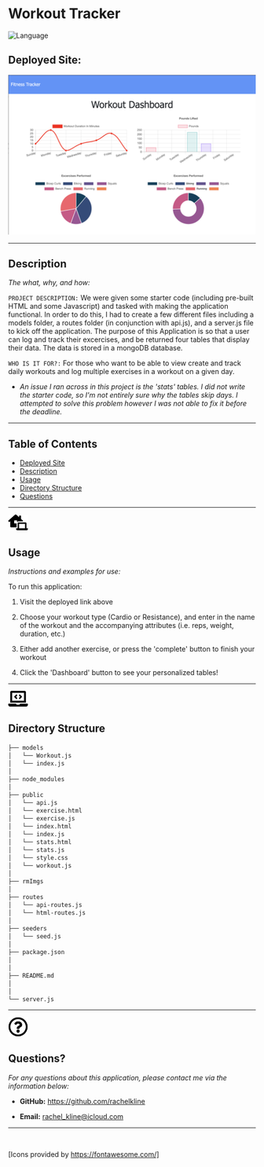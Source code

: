 # Workout Tracker
![Language](https://img.shields.io/static/v1?label=JavaScript&message=language&color=brightgreen)

## Deployed Site:


![IMAGE](rmImgs/dashboard.png)

---

## Description

  *The what, why, and how:*

`PROJECT DESCRIPTION:` We were given some starter code (including pre-built HTML and some Javascript) and tasked with making the application functional. In order to do this, I had to create a few different files including a models folder, a routes folder (in conjunction with api.js), and a server.js file to kick off the application. The purpose of this Application is so that a user can log and track their excercises, and be returned four tables that display their data. The data is stored in a mongoDB database.


`WHO IS IT FOR?:` For those who want to be able to view create and track daily workouts and log multiple exercises in a workout on a given day.

 - *An issue I ran across in this project is the 'stats' tables. I did not write the starter code, so I'm not entirely sure why the tables skip days. I attempted to solve this problem however I was not able to fix it before the deadline.*

  ---


## Table of Contents

  - [Deployed Site](#deployed-site)
  - [Description](#description)
  - [Usage](#usage)
  - [Directory Structure](#directory-structure)
  - [Questions](#questions)
 
 ---

<img src = "rmImgs/laptop-house-solid.svg" width="40">


## Usage
  *Instructions and examples for use:*

To run this application:
1. Visit the deployed link above

2. Choose your workout type (Cardio or Resistance), and enter in the name of the workout and the accompanying attributes (i.e. reps, weight, duration, etc.)

4. Either add another exercise, or press the 'complete' button to finish your workout

5. Click the 'Dashboard' button to see your personalized tables!
---

<img src = "rmImgs/laptop-code-solid.svg" width="40">


## Directory Structure
```
├── models
│   └── Workout.js
│   └── index.js
│ 
├── node_modules
│ 
├── public
│   └── api.js 
│   └── exercise.html
│   └── exercise.js 
│   └── index.html
│   └── index.js
│   └── stats.html
│   └── stats.js 
│   └── style.css
│   └── workout.js      
│
├── rmImgs
│
├── routes
│   └── api-routes.js
│   └── html-routes.js
│
├── seeders
│   └── seed.js
│ 
├── package.json
│ 
│ 
├── README.md
│
│  
└── server.js
```

---

<img src = "rmImgs/question-circle-regular.svg" width="40">

## Questions?

  *For any questions about this application, please contact me via the information below:*

  * **GitHub:** https://github.com/rachelkline
  
  * **Email:** rachel_kline@icloud.com

---
  <br>

  [Icons provided by https://fontawesome.com/]